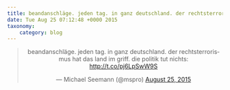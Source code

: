 ```yaml
---
title: beandanschläge. jeden tag. in ganz deutschland. der rechtsterrorismus hat das land im griff. die politik tut nichts: http://t.co/pj6LpSwW9S
date: Tue Aug 25 07:12:48 +0000 2015
taxonomy:
    category: blog
---
```

<blockquote class="twitter-tweet" align="center" width="350"><p lang="de" dir="ltr">beandanschläge. jeden tag. in ganz deutschland. der rechtsterrorismus hat das land im griff. die politik tut nichts: <a href="http://t.co/pj6LpSwW9S">http://t.co/pj6LpSwW9S</a></p>&mdash; Michael Seemann (@mspro) <a href="https://twitter.com/mspro/status/636058081726722048">August 25, 2015</a></blockquote>
